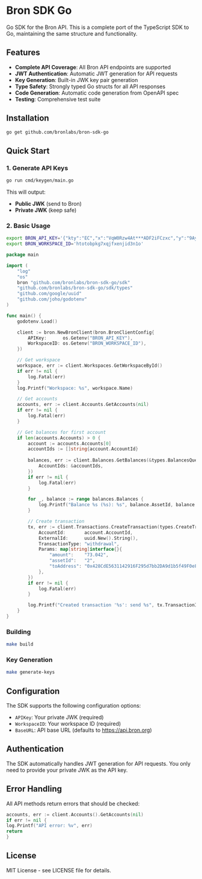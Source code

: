 # Bron SDK Go

Go SDK for the Bron API. This is a complete port of the TypeScript SDK to Go, maintaining the same structure and functionality.

## Features

- **Complete API Coverage**: All Bron API endpoints are supported
- **JWT Authentication**: Automatic JWT generation for API requests
- **Key Generation**: Built-in JWK key pair generation
- **Type Safety**: Strongly typed Go structs for all API responses
- **Code Generation**: Automatic code generation from OpenAPI spec
- **Testing**: Comprehensive test suite

## Installation

```bash
go get github.com/bronlabs/bron-sdk-go
```

## Quick Start

### 1. Generate API Keys

```bash
go run cmd/keygen/main.go
```

This will output:

- **Public JWK** (send to Bron)
- **Private JWK** (keep safe)



### 2. Basic Usage

```sh
export BRON_API_KEY='{"kty":"EC","x":"VqW0Rzw4At***ADF2iFCzxc","y":"9AylQ7HHI0vRT0C***PqWuf2yT8","crv":"P-256","d":"DCQ0jrmYw8***9i64igNKuP0","kid":"cmdos3lj50000sayo6pl45zly"}'
export BRON_WORKSPACE_ID='htotobpkg7xqjfxenjid3n1o'
```

```go
package main

import (
	"log"
	"os"
	bron "github.com/bronlabs/bron-sdk-go/sdk"
	"github.com/bronlabs/bron-sdk-go/sdk/types"
	"github.com/google/uuid"
	"github.com/joho/godotenv"
)

func main() {
	godotenv.Load()

	client := bron.NewBronClient(bron.BronClientConfig{
		APIKey:      os.Getenv("BRON_API_KEY"),
		WorkspaceID: os.Getenv("BRON_WORKSPACE_ID"),
	})

	// Get workspace
	workspace, err := client.Workspaces.GetWorkspaceById()
	if err != nil {
		log.Fatal(err)
	}
	log.Printf("Workspace: %s", workspace.Name)

	// Get accounts
	accounts, err := client.Accounts.GetAccounts(nil)
	if err != nil {
		log.Fatal(err)
	}

	// Get balances for first account
	if len(accounts.Accounts) > 0 {
		account := accounts.Accounts[0]
		accountIds := []string{account.AccountId}
		
		balances, err := client.Balances.GetBalances(&types.BalancesQuery{
			AccountIds: &accountIds,
		})
		if err != nil {
			log.Fatal(err)
		}

		for _, balance := range balances.Balances {
			log.Printf("Balance %s (%s): %s", balance.AssetId, balance.Symbol, balance.TotalBalance)
		}

		// Create transaction
		tx, err := client.Transactions.CreateTransaction(types.CreateTransaction{
			AccountId:       account.AccountId,
			ExternalId:      uuid.New().String(),
			TransactionType: "withdrawal",
			Params: map[string]interface{}{
				"amount":    "73.042",
				"assetId":   "2",
				"toAddress": "0x428CdE5631142916F295d7bb2DA9d1b5f49F0eF9",
			},
		})
		if err != nil {
			log.Fatal(err)
		}

		log.Printf("Created transaction '%s': send %s", tx.TransactionId, tx.Params["amount"])
	}
}
```

### Building

```bash
make build
```

### Key Generation

```bash
make generate-keys
```

## Configuration

The SDK supports the following configuration options:

- `APIKey`: Your private JWK (required)
- `WorkspaceID`: Your workspace ID (required)
- `BaseURL`: API base URL (defaults to https://api.bron.org)

## Authentication

The SDK automatically handles JWT generation for API requests. You only need to provide your private JWK as the API key.

## Error Handling

All API methods return errors that should be checked:

```go
accounts, err := client.Accounts().GetAccounts(nil)
if err != nil {
log.Printf("API error: %v", err)
return
}
```

## License

MIT License - see LICENSE file for details. 
